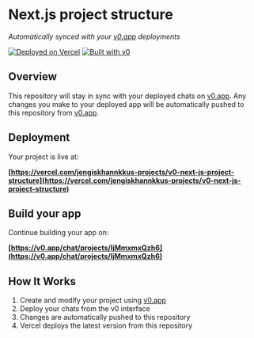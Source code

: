 # Next.js project structure

*Automatically synced with your [v0.app](https://v0.app) deployments*

[![Deployed on Vercel](https://img.shields.io/badge/Deployed%20on-Vercel-black?style=for-the-badge&logo=vercel)](https://vercel.com/jengiskhannkkus-projects/v0-next-js-project-structure)
[![Built with v0](https://img.shields.io/badge/Built%20with-v0.app-black?style=for-the-badge)](https://v0.app/chat/projects/IjMmxmxQzh6)

## Overview

This repository will stay in sync with your deployed chats on [v0.app](https://v0.app).
Any changes you make to your deployed app will be automatically pushed to this repository from [v0.app](https://v0.app).

## Deployment

Your project is live at:

**[https://vercel.com/jengiskhannkkus-projects/v0-next-js-project-structure](https://vercel.com/jengiskhannkkus-projects/v0-next-js-project-structure)**

## Build your app

Continue building your app on:

**[https://v0.app/chat/projects/IjMmxmxQzh6](https://v0.app/chat/projects/IjMmxmxQzh6)**

## How It Works

1. Create and modify your project using [v0.app](https://v0.app)
2. Deploy your chats from the v0 interface
3. Changes are automatically pushed to this repository
4. Vercel deploys the latest version from this repository